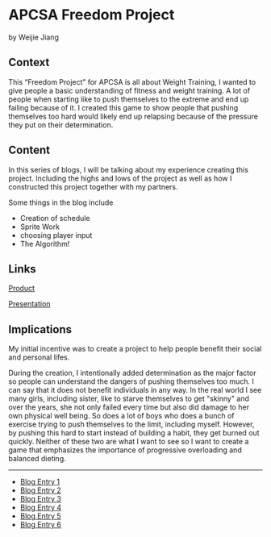 
# APCSA Freedom Project
by Weijie Jiang

## Context
This “Freedom Project” for APCSA is all about Weight Training, I wanted to give people a basic understanding of fitness and weight training. A lot of people when starting like to push themselves to the extreme and end up failing because of it. I created this game to show people that pushing themselves too hard would likely end up relapsing because of the pressure they put on their determination. 

## Content
In this series of blogs, I will be talking about my experience creating this project. Including the highs and lows of the project as well as how I constructed this project together with my partners. 

Some things in the blog include

* Creation of schedule
* Sprite Work
* choosing player input
* The Algorithm! 



## Links

[Product](https://simmer.io/@Vegetable/weight-training-simulator)

[Presentation](https://docs.google.com/presentation/d/11ajfFoeoqKRSPMX9b9ycLiQGgvxpchA8KAXkhBB1ST8/edit?usp=sharing) 

## Implications

My initial incentive was to create a project to help people benefit their social and personal lifes. 

During the creation, I intentionally added determination as the major factor so people can understand the dangers of pushing themselves too much. I can say that it does not benefit individuals in any way. In the real world I see many girls, including sister, like to starve themselves to get "skinny" and over the years, she not only failed every time but also did damage to her own physical well being. So does a lot of boys who does a bunch of exercise trying to push themselves to the limit, including myself. However, by pushing this hard to start instead of building a habit, they get burned out quickly. Neither of these two are what I want to see so I want to create a game that emphasizes the importance of progressive overloading and balanced dieting. 



---

* [Blog Entry 1](entries/entry01.md)
* [Blog Entry 2](entries/entry02.md)
* [Blog Entry 3](entries/entry03.md)
* [Blog Entry 4](entries/entry04.md)
* [Blog Entry 5](entries/entry05.md)
* [Blog Entry 6](entries/entry06.md)

